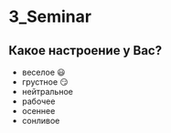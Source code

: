 # 3_Seminar

## Какое настроение у Вас?
* веселое :smiley:
* грустное :smirk:
* нейтральное
* рабочее 
* осеннее
* сонливое
